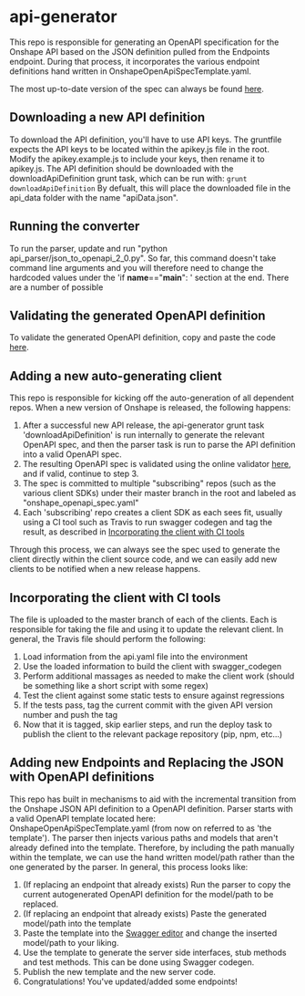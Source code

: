 # api-generator
This repo is responsible for generating an OpenAPI specification for the Onshape API based on the JSON definition pulled from the Endpoints endpoint. During that process, it incorporates the various endpoint definitions hand written in OnshapeOpenApiSpecTemplate.yaml. 

The most up-to-date version of the spec can always be found [here](https://github.com/onshape-public/api-generator/releases/latest).

## Downloading a new API definition
To download the API definition, you'll have to use API keys. The gruntfile expects the API keys to be located within the apikey.js file in the root. Modify the apikey.example.js to include your keys, then rename it to apikey.js. 
The API definition should be downloaded with the downloadApiDefinition grunt task, which can be run with:
`grunt downloadApiDefinition`
By defualt, this will place the downloaded file in the api_data folder with the name "apiData.json".

## Running the converter
To run the parser, update and run "python api_parser/json_to_openapi_2_0.py". So far, this command doesn't take command line arguments and you will therefore need to change the hardcoded values under the 'if __name__=="__main__": ' section at the end. There are a number of possible  

## Validating the generated OpenAPI definition
To validate the generated OpenAPI definition, copy and paste the code [here](http://editor.swagger.io/).

## Adding a new auto-generating client
This repo is responsible for kicking off the auto-generation of all dependent repos. When a new version of Onshape is released, the following happens:

1. After a successful new API release, the api-generator grunt task 'downloadApiDefinition' is run internally to generate the relevant OpenAPI spec, and then the parser task is run to parse the API definition into a valid OpenAPI spec. 
2. The resulting OpenAPI spec is validated using the online validator [here](http://online.swagger.io/validator), and if valid, continue to step 3.
3. The spec is committed to multiple "subscribing" repos (such as the various client SDKs) under their master branch in the root and labeled as "onshape_openapi_spec.yaml"
4. Each 'subscribing' repo creates a client SDK as each sees fit, usually using a CI tool such as Travis to run swagger codegen and tag the result, as described in [Incorporating the client with CI tools](Incorporating-the-client-with-CI-tools)

Through this process, we can always see the spec used to generate the client directly within the client source code, and we can easily add new clients to be notified when a new release happens.

## Incorporating the client with CI tools
The file is uploaded to the master branch of each of the clients. Each is responsible for taking the file and using it to update the relevant client. In general, the Travis file should perform the following:
1. Load information from the api.yaml file into the environment
2. Use the loaded information to build the client with swagger_codegen
3. Perform additional massages as needed to make the client work (should be something like a short script with some regex)
4. Test the client against some static tests to ensure against regressions
5. If the tests pass, tag the current commit with the given API version number and push the tag
6. Now that it is tagged, skip earlier steps, and run the deploy task to publish the client to the relevant package repository (pip, npm, etc...)

 ## Adding new Endpoints and Replacing the JSON with OpenAPI definitions
This repo has built in mechanisms to aid with the incremental transition from the Onshape JSON API definition to a OpenAPI definition. Parser starts with a valid OpenAPI template located here: OnshapeOpenApiSpecTemplate.yaml (from now on referred to as 'the template'). The parser then injects various paths and models that aren't already defined into the template. Therefore, by including the path manually within the template, we can use the hand written model/path rather than the one generated by the parser. In general, this process looks like:

1. (If replacing an endpoint that already exists) Run the parser to copy the current autogenerated OpenAPI definition for the model/path to be replaced.
2. (If replacing an endpoint that already exists) Paste the generated model/path into the template
3. Paste the template into the [Swagger editor](http://editor.swagger.io/) and change the inserted model/path to your liking.
4. Use the template to generate the server side interfaces, stub methods and test methods. This can be done using Swagger codegen. 
5. Publish the new template and the new server code.
6. Congratulations! You've updated/added some endpoints! 

